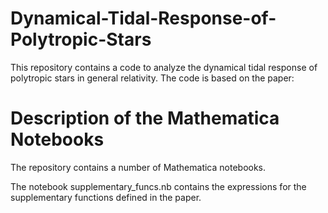 # Dynamical-Tidal-Response-of-Polytropic-Stars

This repository contains a code to analyze the dynamical tidal response of polytropic stars in general relativity.
The code is based on the paper:

# Description of the Mathematica Notebooks

The repository contains a number of Mathematica notebooks.

The notebook supplementary_funcs.nb contains the expressions for the supplementary functions defined in the paper.
